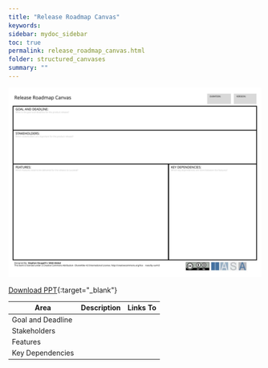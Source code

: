 ```yaml
---
title: "Release Roadmap Canvas"
keywords: 
sidebar: mydoc_sidebar
toc: true
permalink: release_roadmap_canvas.html
folder: structured_canvases
summary: ""
---
```


![image001](media/release_roadmap_canvas001.svg)

[Download PPT](media/ppt/release_roadmap_canvas.ppt){:target="_blank"}

| Area | Description | Links To |
| --- | --- | --- |
| Goal and Deadline |   |   |
| Stakeholders |   |   |
| Features |   |   |
| Key Dependencies |   |   |